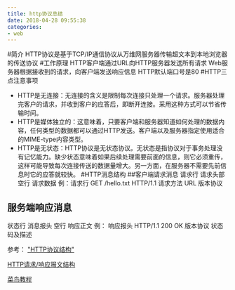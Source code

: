 ```yaml
---
title: http协议总结
date: 2018-04-28 09:55:38
categories:
- web 
---
```

#简介
    HTTP协议是基于TCP/IP通信协议从万维网服务器传输超文本到本地浏览器的传送协议
#工作原理
    HTTP客户端通过URL向HTTP服务器发送所有请求
    Web服务器根据接收到的请求，向客户端发送响应信息
    HTTP默认端口号是80
#HTTP三点注意事项
- HTTP是无连接：无连接的含义是限制每次连接只处理一个请求。服务器处理完客户的请求，并收到客户的应答后，即断开连接。采用这种方式可以节省传输时间。
- HTTP是媒体独立的：这意味着，只要客户端和服务器知道如何处理的数据内容，任何类型的数据都可以通过HTTP发送。客户端以及服务器指定使用适合的MIME-type内容类型。
- HTTP是无状态：HTTP协议是无状态协议。无状态是指协议对于事务处理没有记忆能力。缺少状态意味着如果后续处理需要前面的信息，则它必须重传，这样可能导致每次连接传送的数据量增大。另一方面，在服务器不需要先前信息时它的应答就较快。
#HTTP消息结构
##客户端请求消息
请求行 请求头部 空行 请求数据
例：请求行 GET /hello.txt HTTP/1.1
          请求方法  URL  版本协议
## 服务端响应消息
状态行 消息报头 空行 响应正文
例： 响应报头 HTTP/1.1 200 OK
			版本协议 状态码及描述

参考：
["HTTP协议结构"](https://www.cnblogs.com/ulysses-you/p/7837173.html#_label1)

[HTTP请求/响应报文结构](http://blog.csdn.net/shouwang666666/article/details/70232053)

[菜鸟教程](http://www.runoob.com/http/http-messages.html)
